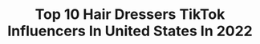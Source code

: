 ---
title: Top 10 Hair Dressers TikTok Influencers In United States In 2022
description: >-
  Find top hair dressers TikTok influencers in United States in 2022. Most popular hashtags: #hair #fyp #foryou #foryoupage.
platform: TikTok
hits: 16
text_top: Analyze the best TikTok profiles on inBeat.
text_bottom: Our database aggregates 16 TikTok influencers like this in United States for you to collaborate.
profiles:
  - username: "darklingmoon"
    fullname: >-
      Serena Diane
    bio: >-
      Find me on FB @ Chimera Vibes. 18+ only
    location: "United States"
    followers: 34800
    engagement: 2135
    commentsToLikes: 0.076439
    id: ckbf76sj8wxgv0j230usdhy9n
    verified: false
    hashtags: "#skulls, #iloveyou, #loveyourself, #etsy"
  - username: "angelagentile99"
    fullname: >-
      Angela Gentile
    bio: >-
      YouTube channel: Life Of AG Instagram: Angela_gentile Venmo: Angieg9
    location: "United States"
    followers: 97900
    engagement: 327
    commentsToLikes: 0.033912
    id: ckc7w69m1zfol0j23kohh73sz
    verified: false
    hashtags: "#fun, #trends, #trend, #dance"
  - username: "madisontrahannn"
    fullname: >-
      Madison Trahan
    bio: >-
      21 & married to best friend ❤️
    location: "United States"
    followers: 9896
    engagement: 1017
    commentsToLikes: 0.022636
    id: ckb9n6n57gpyg0j2352uhd6f8
    verified: false
    hashtags: "#fyp, #cheap, #kitchentransformation, #painting"
  - username: "mensmodernwear"
    fullname: >-
      MensModernWear
    bio: >-
      United States of America 🇺🇸 Luxury Clothing Brand Est. 2017 Subscribe to YT🔥
    location: "United States"
    followers: 61900
    engagement: 340
    commentsToLikes: 0.004640
    id: ckbf8eq50yub30j23jlpi48ba
    verified: false
    hashtags: "#mensstyle, #vibewithus, #men, #fashionable"
  - username: "sarahscouture"
    fullname: >-
      SARAH'S COUTURE
    bio: >-
      Quinceañera, Damas Dresses, tuxedo rental, accesories, crowns, bouquets
    location: "United States"
    followers: 31500
    engagement: 859
    commentsToLikes: 0.012290
    id: ckbkgunxg8edd0j23w4vejraz
    verified: false
    hashtags: "#bouquets, #hair, #sarahscouture, #quincedress"
  - username: "madzdhanani"
    fullname: >-
      Madiha Dhanani
    bio: >-
      Started on IG, now we’re here 🤷🏻‍♀️ Email for inquires: madiha@happilymadz.com
    location: "United States"
    followers: 209000
    engagement: 533
    commentsToLikes: 0.025510
    id: ckacv71glmgzt0i781w53yzrh
    verified: false
    hashtags: "#style, #ootd, #desi, #fashion"
  - username: "hotmess_mom518"
    fullname: >-
      Amanda
    bio: >-
      wife mom host of a podcast my hair is never a natural color venmo @Amanda-Amidan
    location: "United States"
    followers: 5024
    engagement: 1373
    commentsToLikes: 0.105985
    id: ckbf2jm8epl530j230ukbgp4b
    verified: false
    hashtags: "#vote, #trump2020, #coffee, #podcastersoftiktok"
  - username: "neharika0601"
    fullname: >-
      Neharika
    bio: >-
      🦋🦋🦋 sc: @neharikahl
    location: "United States"
    followers: 4809
    engagement: 1795
    commentsToLikes: 0.072415
    id: ckdmsq22haa1c0j23x6zzm7ct
    verified: false
    hashtags: "#draft, #zaynmalik, #zayn, #fyp"
  - username: "delanzy"
    fullname: >-
      Delaney Burke
    bio: >-
      17 | San Diego | Wave vb
    location: "United States"
    followers: 5584
    engagement: 1530
    commentsToLikes: 0.086314
    id: ck8kgpfs8jhrv0j785vdh5myk
    verified: false
    hashtags: "#fyp, #greenscreen, #foryoupage, #costume"
  - username: "catherinezickert"
    fullname: >-
      Catherine Zick
    bio: >-
      You made it this far might as well hmu on insta ig: catherinezickert
    location: "United States"
    followers: 17600
    engagement: 1423
    commentsToLikes: 0.044094
    id: ckcdw8375fj8e0j23l777kmdc
    verified: false
    hashtags: "#fyp, #foryou, #diy, #funny"
---